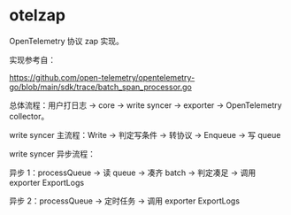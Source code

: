 # otelzap

OpenTelemetry 协议 zap 实现。

实现参考自：

<https://github.com/open-telemetry/opentelemetry-go/blob/main/sdk/trace/batch_span_processor.go>

总体流程：用户打日志 -> core -> write syncer -> exporter -> OpenTelemetry collector。

write syncer 主流程：Write -> 判定写条件 -> 转协议 -> Enqueue -> 写 queue

write syncer 异步流程：

异步 1：processQueue -> 读 queue -> 凑齐 batch -> 判定凑足 -> 调用 exporter ExportLogs

异步 2：processQueue -> 定时任务 -> 调用 exporter ExportLogs
